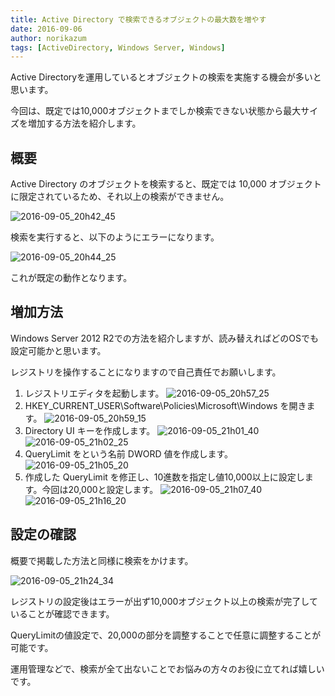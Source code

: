```yaml
---
title: Active Directory で検索できるオブジェクトの最大数を増やす
date: 2016-09-06
author: norikazum
tags: [ActiveDirectory, Windows Server, Windows]
---
```


Active Directoryを運用しているとオブジェクトの検索を実施する機会が多いと思います。

今回は、既定では10,000オブジェクトまでしか検索できない状態から最大サイズを増加する方法を紹介します。

## 概要

Active Directory のオブジェクトを検索すると、既定では 10,000 オブジェクトに限定されているため、それ以上の検索ができません。

![2016-09-05_20h42_45](images/increase-max-number-of-search-in-active-directory-1.png)

検索を実行すると、以下のようにエラーになります。

![2016-09-05_20h44_25](images/increase-max-number-of-search-in-active-directory-2.png)

これが既定の動作となります。

## 増加方法
Windows Server 2012 R2での方法を紹介しますが、読み替えればどのOSでも設定可能かと思います。

レジストリを操作することになりますので自己責任でお願いします。

1. レジストリエディタを起動します。
![2016-09-05_20h57_25](images/increase-max-number-of-search-in-active-directory-3.png)
2. HKEY_CURRENT_USER\Software\Policies\Microsoft\Windows を開きます。
![2016-09-05_20h59_15](images/increase-max-number-of-search-in-active-directory-4.png)
3. Directory UI キーを作成します。
![2016-09-05_21h01_40](images/increase-max-number-of-search-in-active-directory-5.png)
![2016-09-05_21h02_25](images/increase-max-number-of-search-in-active-directory-6.png)
4. QueryLimit をという名前 DWORD 値を作成します。
![2016-09-05_21h05_20](images/increase-max-number-of-search-in-active-directory-7.png)
5. 作成した QueryLimit を修正し、10進数を指定し値10,000以上に設定します。今回は20,000と設定します。
![2016-09-05_21h07_40](images/increase-max-number-of-search-in-active-directory-8.png)
![2016-09-05_21h16_20](images/increase-max-number-of-search-in-active-directory-9.png)


## 設定の確認

概要で掲載した方法と同様に検索をかけます。

![2016-09-05_21h24_34](images/increase-max-number-of-search-in-active-directory-10.png)

レジストリの設定後はエラーが出ず10,000オブジェクト以上の検索が完了していることが確認できます。

QueryLimitの値設定で、20,000の部分を調整することで任意に調整することが可能です。

運用管理などで、検索が全て出ないことでお悩みの方々のお役に立てれば嬉しいです。
